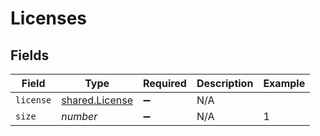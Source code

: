 # Licenses


## Fields

| Field                                            | Type                                             | Required                                         | Description                                      | Example                                          |
| ------------------------------------------------ | ------------------------------------------------ | ------------------------------------------------ | ------------------------------------------------ | ------------------------------------------------ |
| `license`                                        | [shared.License](../../models/shared/license.md) | :heavy_minus_sign:                               | N/A                                              |                                                  |
| `size`                                           | *number*                                         | :heavy_minus_sign:                               | N/A                                              | 1                                                |